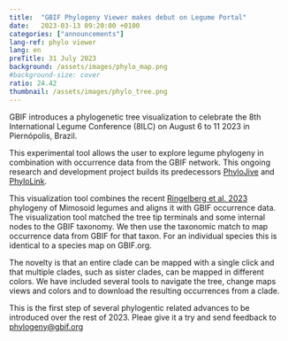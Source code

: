 ```yaml
---
title:  "GBIF Phylogeny Viewer makes debut on Legume Portal"
date:   2023-03-13 09:20:00 +0100
categories: ["announcements"]
lang-ref: phylo viewer
lang: en
preTitle: 31 July 2023
background: /assets/images/phylo_map.png
#background-size: cover
ratio: 24.42
thumbnail: /assets/images/phylo_tree.png
---
```


GBIF introduces a phylogenetic tree visualization to celebrate the 8th International Legume Conference (8ILC) on August 6 to 11 2023 in Piernópolis, Brazil.

This experimental tool allows the user to explore legume phylogeny in combination with occurrence data from the GBIF network. This ongoing research and development project builds its predecessors [PhyloJive](https://doi.org/10.1093/bioinformatics/btu024) and [PhyloLink](https://doi.org/10.1093/bioinformatics/bty792).

This visualization tool combines the recent [Ringelberg et al. 2023](https://www.science.org/doi/10.1126/sciadv.ade4954) phylogeny of Mimosoid legumes and aligns it with GBIF occurrence data. The visualization tool matched the tree tip terminals and some internal nodes to the GBIF taxonomy. We then use the taxonomic match to map occurrence data from GBIF for that taxon. For an individual species this is identical to a species map on GBIF.org. 

The novelty is that an entire clade can be mapped with a single click and that multiple clades, such as sister clades, can be mapped in different colors.  We have included several tools to navigate the tree, change maps views and colors and to download the resulting occurrences from a clade.

This is the first step of several phylogentic related advances to be introduced over the rest of 2023.  Pleae give it a try and send feedback to phylogeny@gbif.org






